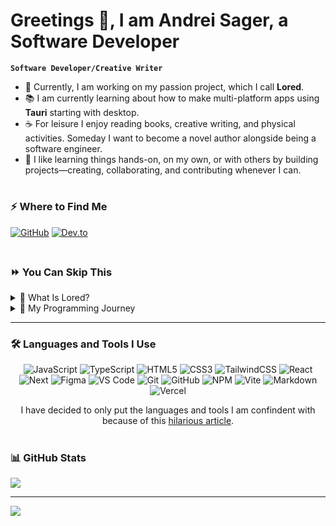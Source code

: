 # Greetings 👋, I am Andrei Sager, a Software Developer 

**`Software Developer/Creative Writer`**

- 🔮 Currently, I am working on my passion project, which I call **Lored**.
- 📚 I am currently learning about how to make multi-platform apps using **Tauri** starting with desktop.
- ☕ For leisure I enjoy reading books, creative writing, and physical activities. Someday I want to become a novel author alongside being a software engineer.
- 💞️ I like learning things hands-on, on my own, or with others by building projects—creating, collaborating, and contributing whenever I can.

#

### ⚡️ Where to Find Me

<a target="_blank" href="https://github.com/AndreiSager" style="display: inline-block;"><img src="https://img.shields.io/badge/github-%2324292e.svg?&style=for-the-badge&logo=github&logoColor=white" alt="GitHub" style="margin-bottom: 5px;" /></a>
<a target="_blank" href="mailto:andreisager@proton.me" style="display: inline-block;"><img src="https://img.shields.io/badge/ProtonMail-8B89CC?style=for-the-badge&logo=protonmail&logoColor=white" alt="Dev.to" /></a>

<!-- For the future
<a target="_blank" href="https://dev.to/andreisager" style="display: inline-block;"><img src="https://img.shields.io/badge/dev.to-0A0A0A?style=for-the-badge&logo=dev.to&logoColor=white" alt="Dev.to" /></a>
![LinkedIn](https://img.shields.io/badge/linkedin-%230077B5.svg?style=for-the-badge&logo=linkedin&logoColor=white) 
![Upwork](https://img.shields.io/badge/UpWork-6FDA44?style=for-the-badge&logo=Upwork&logoColor=white)
-->

#

### ⏩ You Can Skip This

<details>
  <summary>👑 What Is Lored?</summary>
  <br/>
  Lored is a multi-platform app designed for writers to organize, plot, and write whatever they want. It’s a project I’ve dreamed of building for a long time—a place where my skills in programming and creative writing come together. The idea for Lored was born out of my own frustrations with existing writing apps. As I worked on my novel, I kept finding limitations and inefficiencies in the tools I was using. I wanted something that could cater to both the technical and creative sides of writing, and that’s exactly what Lored is set out to do.
  <br/>
  <br/>
</details>

<details><summary>🚀 My Programming Journey</summary>
<br/>
I started my programming journey as a financial management (FM) college student, learning the ropes of money and finance. However, one year in, I realized this path wasn’t for me. Financial management felt unfulfilling, and I found myself questioning my purpose.

Amid that uncertainty, I remembered my lifelong fascination with computers. Inspired by this childhood interest, I decided to shift courses to information technology (IT) to explore something new. What started as testing the waters quickly turned into a passion, leading me to shift once more—this time into computer science (CS).

Many people say a CS degree isn’t necessary to become a software engineer, and I wholeheartedly agree. Yet, for me, those four years were transformative. Along the way, I not only deepened my understanding of programming but also discovered something about myself: that programming, like many meaningful pursuits, requires time, effort, consistency, and above all, persistence. Every roadblock I encountered helped me grow.

During this journey, I found myself drawn to another passion—writing. I started exploring storytelling and even entertained the idea of becoming a novelist. While balancing this newfound interest with my computer science studies was challenging, I don’t regret it. Writing allowed me to immerse myself in the stories others had created and inspired me to craft my own.

This crossroads of programming and writing led me to a unique solution: combining the two passions. I started creating writing software and writing tools as side projects, allowing me to enjoy both worlds simultaneously.

Now, my ultimate goal is clear: to create the best writing software possible, no matter the effort it takes. Although AI tools like ChatGPT have become increasingly common and impressive, I’ll continue to write because I genuinely enjoy the process and the creativity it brings.
<br/>
</details>

<!-- My writing has been replaced by A.I.
  Lored is a multi-platform app that writers can use to organize, plot, and write whatever they want. Lored is something I have been wanting to build for a long time. I wanted to combine my skills in programming and creative writing into a single project while addressing my frustrations with the existing apps that I have been using to write my novel. 
-->

<!-- My writing has been replaced by A.I.
I started my programming journey as a financial management (FM) college student learning the ropes about money. One year in, I soon came to regret my decision and had the realization this wasn't what I wanted. Financial management was not for me. 

Amid my despair, lost, without a purpose to live, I suddenly remembered that ever since I was a child I had always been interested in computers. With that in mind, I shifted courses into information technology (IT), just to test the waters, but I eventually became more interested in software and shifted my course again into computer science (CS).

Many people say that a CS degree is not necessary to become a software engineer, and I wholeheartedly agree, but graduating from this four-year-long path allowed me to discover many different things about myself and programming that I didn't know. Programming made me understand that things take time, effort, consistency, and most importantly, persistence as I frequently ran into roadblocks. I became interested in not only writing code but also in writing stories. Honestly, pursuing to become a novel author in the middle of a CS degree was a bad choice, but I don't regret it as I enjoyed reading the stories made by others and writing my very own.

Wanting to become a novel writer in the middle of studying for my computer science degree led me to a dilemma on which to pursue. Since programming and writing are pretty much similar, I quickly found a way to enjoy both at the same time by making writing software and writing tools as my side projects. 

Now, my goal is to create the best writing software whatever it takes. Although A.I. is cool I still enjoy writing on my own.
-->

---

### 🛠️ Languages and Tools I Use <!-- Reusable Template  ![]()  -->

<div align="center">
  
![JavaScript](https://img.shields.io/badge/javascript-%23323330.svg?style=for-the-badge&logo=javascript&logoColor=%23F7DF1E) <!-- 🤟 Programming Languages  --> 
![TypeScript](https://img.shields.io/badge/typescript-%23007ACC.svg?style=for-the-badge&logo=typescript&logoColor=white)
![HTML5](https://img.shields.io/badge/html5-%23E34F26.svg?style=for-the-badge&logo=html5&logoColor=white) <!-- 🌐 Frontend & Design -->
![CSS3](https://img.shields.io/badge/css3-%231572B6.svg?style=for-the-badge&logo=css3&logoColor=white)
![TailwindCSS](https://img.shields.io/badge/tailwindcss-%2338B2AC.svg?style=for-the-badge&logo=tailwind-css&logoColor=white)
![React](https://img.shields.io/badge/React-20232A?style=for-the-badge&logo=react&logoColor=61DAFB)
![Next](https://img.shields.io/badge/Next.js-000?logo=nextdotjs&logoColor=fff&style=for-the-badge)
![Figma](https://img.shields.io/badge/figma-%23F24E1E.svg?style=for-the-badge&logo=figma&logoColor=white)
![VS Code](https://img.shields.io/badge/Visual_Studio_Code-0078D4?style=for-the-badge&logo=visual%20studio%20code&logoColor=white) <!-- ⚙️ IDE, Version Control, and Console -->
![Git](https://img.shields.io/badge/git-%23F05033.svg?style=for-the-badge&logo=git&logoColor=white)
![GitHub](https://img.shields.io/badge/github-%23121011.svg?style=for-the-badge&logo=github&logoColor=white)
![NPM](https://img.shields.io/badge/NPM-%23CB3837.svg?style=for-the-badge&logo=npm&logoColor=white)
![Vite](https://img.shields.io/badge/vite-%23646CFF.svg?style=for-the-badge&logo=vite&logoColor=white)
![Markdown](https://img.shields.io/badge/markdown-%23000000.svg?style=for-the-badge&logo=markdown&logoColor=white) <!-- 📝 Documentation -->
![Vercel](https://img.shields.io/badge/Vercel-000000?style=for-the-badge&logo=vercel&logoColor=white) <!-- ☁️ Deployment: -->

I have decided to only put the languages and tools I am confindent with because of this [hilarious article](https://monicalent.com/blog/2020/04/21/software-developer-resume-tips/).

</div>

#

### 📊 GitHub Stats

![](https://github-readme-stats.vercel.app/api?username=AndreiSager&theme=monokai&hide_border=true&include_all_commits=false&count_private=false)

---

[![](https://visitcount.itsvg.in/api?id=AndreiSager&icon=7&color=4)](https://visitcount.itsvg.in)
